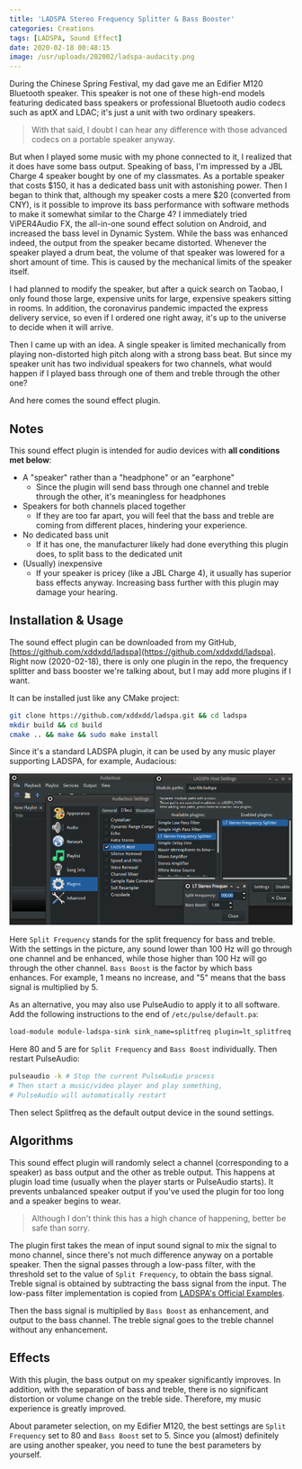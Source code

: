 ```yaml
---
title: 'LADSPA Stereo Frequency Splitter & Bass Booster'
categories: Creations
tags: [LADSPA, Sound Effect]
date: 2020-02-18 00:48:15
image: /usr/uploads/202002/ladspa-audacity.png
---
```


During the Chinese Spring Festival, my dad gave me an Edifier M120 Bluetooth speaker. This speaker is not one of these high-end models featuring dedicated bass speakers or professional Bluetooth audio codecs such as aptX and LDAC; it's just a unit with two ordinary speakers.

> With that said, I doubt I can hear any difference with those advanced codecs on a portable speaker anyway.

But when I played some music with my phone connected to it, I realized that it does have some bass output. Speaking of bass, I'm impressed by a JBL Charge 4 speaker bought by one of my classmates. As a portable speaker that costs $150, it has a dedicated bass unit with astonishing power. Then I began to think that, although my speaker costs a mere $20 (converted from CNY), is it possible to improve its bass performance with software methods to make it somewhat similar to the Charge 4? I immediately tried ViPER4Audio FX, the all-in-one sound effect solution on Android, and increased the bass level in Dynamic System. While the bass was enhanced indeed, the output from the speaker became distorted. Whenever the speaker played a drum beat, the volume of that speaker was lowered for a short amount of time. This is caused by the mechanical limits of the speaker itself.

I had planned to modify the speaker, but after a quick search on Taobao, I only found those large, expensive units for large, expensive speakers sitting in rooms. In addition, the coronavirus pandemic impacted the express delivery service, so even if I ordered one right away, it's up to the universe to decide when it will arrive.

Then I came up with an idea. A single speaker is limited mechanically from playing non-distorted high pitch along with a strong bass beat. But since my speaker unit has two individual speakers for two channels, what would happen if I played bass through one of them and treble through the other one?

And here comes the sound effect plugin.

Notes
-----

This sound effect plugin is intended for audio devices with **all conditions met below**:

- A "speaker" rather than a "headphone" or an "earphone"
  - Since the plugin will send bass through one channel and treble through the other, it's meaningless for headphones
- Speakers for both channels placed together
  - If they are too far apart, you will feel that the bass and treble are coming from different places, hindering your experience.
- No dedicated bass unit
  - If it has one, the manufacturer likely had done everything this plugin does, to split bass to the dedicated unit
- (Usually) inexpensive
  - If your speaker is pricey (like a JBL Charge 4), it usually has superior bass effects anyway. Increasing bass further with this plugin may damage your hearing.

Installation & Usage
--------------------

The sound effect plugin can be downloaded from my GitHub, [https://github.com/xddxdd/ladspa](https://github.com/xddxdd/ladspa). Right now (2020-02-18), there is only one plugin in the repo, the frequency splitter and bass booster we're talking about, but I may add more plugins if I want.

It can be installed just like any CMake project:

```bash
git clone https://github.com/xddxdd/ladspa.git && cd ladspa
mkdir build && cd build
cmake .. && make && sudo make install
```

Since it's a standard LADSPA plugin, it can be used by any music player supporting LADSPA, for example, Audacious:

![Audacious Load LADSPA Plugin](../../../../usr/uploads/202002/ladspa-audacity.png)

Here `Split Frequency` stands for the split frequency for bass and treble. With the settings in the picture, any sound lower than 100 Hz will go through one channel and be enhanced, while those higher than 100 Hz will go through the other channel. `Bass Boost` is the factor by which bass enhances. For example, 1 means no increase, and "5" means that the bass signal is multiplied by 5.

As an alternative, you may also use PulseAudio to apply it to all software. Add the following instructions to the end of `/etc/pulse/default.pa`:

```bash
load-module module-ladspa-sink sink_name=splitfreq plugin=lt_splitfreq label=splitfreq control=80,5
```

Here 80 and 5 are for `Split Frequency` and `Bass Boost` individually. Then restart PulseAudio:

```bash
pulseaudio -k # Stop the current PulseAudio process
# Then start a music/video player and play something,
# PulseAudio will automatically restart
```

Then select Splitfreq as the default output device in the sound settings.

Algorithms
----------

This sound effect plugin will randomly select a channel (corresponding to a speaker) as bass output and the other as treble output. This happens at plugin load time (usually when the player starts or PulseAudio starts). It prevents unbalanced speaker output if you've used the plugin for too long and a speaker begins to wear.

> Although I don't think this has a high chance of happening, better be safe than sorry.

The plugin first takes the mean of input sound signal to mix the signal to mono channel, since there's not much difference anyway on a portable speaker. Then the signal passes through a low-pass filter, with the threshold set to the value of `Split Frequency`, to obtain the bass signal. Treble signal is obtained by subtracting the bass signal from the input. The low-pass filter implementation is copied from [LADSPA's Official Examples](https://www.ladspa.org/ladspa_sdk/download.html).

Then the bass signal is multiplied by `Bass Boost` as enhancement, and output to the bass channel. The treble signal goes to the treble channel without any enhancement.

Effects
-------

With this plugin, the bass output on my speaker significantly improves. In addition, with the separation of bass and treble, there is no significant distortion or volume change on the treble side. Therefore, my music experience is greatly improved.

About parameter selection, on my Edifier M120, the best settings are `Split Frequency` set to 80 and `Bass Boost` set to 5. Since you (almost) definitely are using another speaker, you need to tune the best parameters by yourself.
